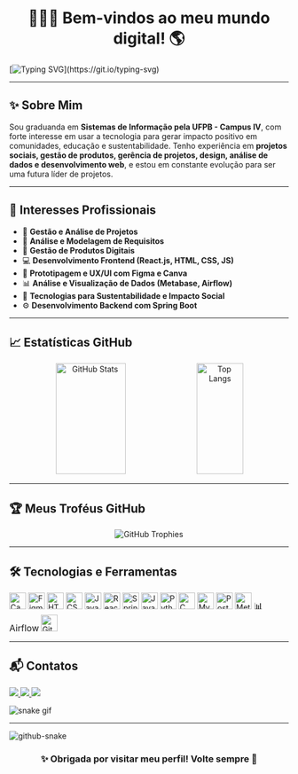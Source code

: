 <h1 align="center">👩🏻‍💻 Bem-vindos ao meu mundo digital! 🌎</h1>

[![Typing SVG](https://readme-typing-svg.herokuapp.com?font=Poppins&size=24&duration=4000&pause=1000&color=6458F7&center=true&vCenter=true&width=1000&lines=Olá%2C+eu+sou+a+Cinthia+Lindolfo!;Estudante+de+Sistemas+de+Informação+na+UFPB.;Apaixonada+por+Tecnologia+e+Impacto+Social.)](https://git.io/typing-svg)

---

## ✨ Sobre Mim

Sou graduanda em **Sistemas de Informação pela UFPB - Campus IV**, com forte interesse em usar a tecnologia para gerar impacto positivo em comunidades, educação e sustentabilidade.
Tenho experiência em **projetos sociais, gestão de produtos, gerência de projetos, design, análise de dados e desenvolvimento web**, e estou em constante evolução para ser uma futura líder de projetos.

---

## 🎯 Interesses Profissionais

- 🚀 **Gestão e Análise de Projetos**
- 📌 **Análise e Modelagem de Requisitos**
- 🧠 **Gestão de Produtos Digitais**
- 💻 **Desenvolvimento Frontend (React.js, HTML, CSS, JS)**
- 🎨 **Prototipagem e UX/UI com Figma e Canva**
- 📊 **Análise e Visualização de Dados (Metabase, Airflow)**
- 🌱 **Tecnologias para Sustentabilidade e Impacto Social**
- ⚙️ **Desenvolvimento Backend com Spring Boot**

---

## 📈 Estatísticas GitHub

<div align="center">
  <img width="50%" height="200px" src="https://github-readme-stats.vercel.app/api?username=cinthialindolfo&show_icons=true&count_private=true&hide_border=true&title_color=00bfbf&text_color=00bfbf&bg_color=0d1117&hide=issues" alt="GitHub Stats"/>
  <img width="41%" height="200px" src="https://github-readme-stats.vercel.app/api/top-langs/?username=cinthialindolfo&layout=compact&hide_border=true&title_color=00bfbf&text_color=00bfbf&bg_color=0d1117" alt="Top Langs"/>
</div>

---

## 🏆 Meus Troféus GitHub

<div align="center">
  <img src="https://github-profile-trophy.vercel.app/?username=cinthialindolfo&theme=dracula&no-frame=true&no-bg=true&margin-w=4&locale=pt-BR" alt="GitHub Trophies"/>
</div>

---

## 🛠️ Tecnologias e Ferramentas

<div align="left">
  <!-- Design -->
  <img src="https://cdn.jsdelivr.net/gh/devicons/devicon/icons/canva/canva-original.svg" width="30" title="Canva"/>
  <img src="https://cdn.jsdelivr.net/gh/devicons/devicon/icons/figma/figma-original.svg" width="30" title="Figma"/>
  
  <!-- Frontend -->
  <img src="https://cdn.jsdelivr.net/gh/devicons/devicon/icons/html5/html5-original.svg" width="30" title="HTML5"/>
  <img src="https://cdn.jsdelivr.net/gh/devicons/devicon/icons/css3/css3-original.svg" width="30" title="CSS3"/>
  <img src="https://cdn.jsdelivr.net/gh/devicons/devicon/icons/javascript/javascript-original.svg" width="30" title="JavaScript"/>
  <img src="https://cdn.jsdelivr.net/gh/devicons/devicon/icons/react/react-original.svg" width="30" title="React.js"/>
  
  <!-- Backend -->
  <img src="https://cdn.jsdelivr.net/gh/devicons/devicon/icons/spring/spring-original.svg" width="30" title="Spring Boot"/>
  <img src="https://cdn.jsdelivr.net/gh/devicons/devicon/icons/java/java-original.svg" width="30" title="Java"/>
  <img src="https://cdn.jsdelivr.net/gh/devicons/devicon/icons/python/python-original.svg" width="30" title="Python"/>
  <img src="https://cdn.jsdelivr.net/gh/devicons/devicon/icons/c/c-original.svg" width="30" title="C"/>
  
  <!-- Banco de Dados -->
  <img src="https://cdn.jsdelivr.net/gh/devicons/devicon/icons/mysql/mysql-original.svg" width="30" title="MySQL"/>
  <img src="https://cdn.jsdelivr.net/gh/devicons/devicon/icons/postgresql/postgresql-original.svg" width="30" title="PostgreSQL"/>
  
  <!-- Dados & BI -->
  <img src="https://www.vectorlogo.zone/logos/metabase/metabase-icon.svg" width="30" title="Metabase"/>
  <span style="font-size: 16px;">📊 Airflow</span>

  <!-- Versionamento -->
  <img src="https://cdn.jsdelivr.net/gh/devicons/devicon/icons/github/github-original.svg" width="30" title="GitHub"/>
</div>

---

## 📬 Contatos

<div>
  <a href="https://www.instagram.com/cinthia_lindolfo/" target="_blank">
    <img src="https://img.shields.io/badge/-Instagram-%23E4405F?style=for-the-badge&logo=instagram&logoColor=white"/>
  </a>
  <a href="mailto:cinthia.lindolfo@outlook.com" target="_blank">
    <img src="https://img.shields.io/badge/-Email-D14836?style=for-the-badge&logo=gmail&logoColor=white"/>
  </a>
  <a href="https://www.linkedin.com/in/cinthia-lindolfo/" target="_blank">
    <img src="https://img.shields.io/badge/-LinkedIn-%230077B5?style=for-the-badge&logo=linkedin&logoColor=white"/>
  </a>
</div>

![snake gif](https://raw.githubusercontent.com/CinthiaLindolfo/CinthiaLindolfo/output/github-snake.svg)

---

<picture>
  <source media="(prefers-color-scheme: dark)" srcset="https://raw.githubusercontent.com/CinthiaLindolfo/CinthiaLindolfo/output/github-snake-dark.svg" />
  <source media="(prefers-color-scheme: light)" srcset="https://raw.githubusercontent.com/CinthiaLindolfo/CinthiaLindolfo/output/github-snake.svg" />
  <img alt="github-snake" src="https://raw.githubusercontent.com/CinthiaLindolfo/CinthiaLindolfo/output/github-snake.svg" />
</picture>

<h3 align="center">✨ Obrigada por visitar meu perfil! Volte sempre 💜</h3>
